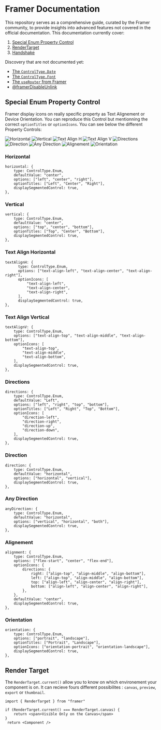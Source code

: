 # Framer Documentation

This repository serves as a comprehensive guide, curated by the Framer community, to provide insights into advanced features not covered in the official documentation. This documentation currently cover:

1. [Special Enum Property Control](#special-enum-property-control)
2. [RenderTarget](#render-target)
3. [Handshake](https://site-dsmwifrws-framer-app.vercel.app/developers/guides/handshake/)

Discovery that are not documented yet:

- [The `ControlType.Date`](https://www.framer.community/c/bugs/controltype-date-is-undocumented)
- [The `ControlType.Font`](https://www.framer.community/c/developers/code-component-with-text-control)
- [The `useRouter` from Framer](https://www.framer.community/c/developers/access-a-page-through-a-code-component#comment_wrapper_27167230)
- [@framerDisableUnlink](https://www.framer.community/c/developers/about-code-component)


## Special Enum Property Control

Framer display icons on really specific property as Text Alignement or Device Orientation. You can reproduce this Control but mentionning the correct `optionTitles` or `optionIcons`. You can see below the different Property Controls:

![Horizontal](https://github.com/VictorienDotNet/Framer-Components-Documentaion/assets/5654077/ef4f30f1-5e54-4798-b473-d2c71c542832)
![Vertical](https://github.com/VictorienDotNet/Framer-Components-Documentaion/assets/5654077/1c4f0dfb-f63c-45ca-beb7-a484982e36f9)
![Text Align H](https://github.com/VictorienDotNet/Framer-Components-Documentaion/assets/5654077/e9a8f11a-82b5-42c5-a799-3e59372e5ef5)
![Text Align V](https://github.com/VictorienDotNet/Framer-Components-Documentaion/assets/5654077/0a96df8d-bf74-40ca-b50e-09217ef24b20)
![Directions](https://github.com/VictorienDotNet/Framer-Components-Documentaion/assets/5654077/93f844ce-2e77-43ee-a579-541a19fe03e0)
![Direction](https://github.com/VictorienDotNet/Framer-Components-Documentaion/assets/5654077/872db1ea-7ea4-4eec-a687-a88bc31691b3)
![Any Direction](https://github.com/VictorienDotNet/Framer-Components-Documentaion/assets/5654077/d70f53d7-fa2c-4e8e-969a-1aa555c3494d)
![Alignement](https://github.com/VictorienDotNet/Framer-Components-Documentaion/assets/5654077/dd8bb795-dd81-4720-b943-be200ef4cce1)
![Orientation](https://github.com/VictorienDotNet/Framer-Components-Documentaion/assets/5654077/d3f29857-80b2-44e3-b021-224718f945fa)

### Horizontal
```
horizontal: {
    type: ControlType.Enum,
    defaultValue: "center",
    options: ["left", "center", "right"],
    optionTitles: ["Left", "Center", "Right"],
    displaySegmentedControl: true,
},
```
### Vertical
```
vertical: {
    type: ControlType.Enum,
    defaultValue: "center",
    options: ["top", "center", "bottom"],
    optionTitles: ["Top", "Center", "Bottom"],
    displaySegmentedControl: true,
},
```
### Text Align Horizontal
```
textAlignH: {
      type: ControlType.Enum,
      options: ["text-align-left", "text-align-center", "text-align-right"],
      optionIcons: [
          "text-align-left",
          "text-align-center",
          "text-align-right",
      ],
      displaySegmentedControl: true,
},
```
### Text Align Vertical
```
textAlignV: {
    type: ControlType.Enum,
    options: ["text-align-top", "text-align-middle", "text-align-bottom"],
    optionIcons: [
        "text-align-top",
        "text-align-middle",
        "text-align-bottom",
    ],
    displaySegmentedControl: true,
},
```
### Directions
```
directions: {
    type: ControlType.Enum,
    defaultValue: "Left",
    options: ["left", "right", "top", "bottom"],
    optionTitles: ["Left", "Right", "Top", "Bottom"],
    optionIcons: [
        "direction-left",
        "direction-right",
        "direction-up",
        "direction-down",
    ],
    displaySegmentedControl: true,
},
```
### Direction
```
direction: {
    type: ControlType.Enum,
    defaultValue: "horizontal",
    options: ["horizontal", "vertical"],
    displaySegmentedControl: true,
},
```
### Any Direction
```
anyDirection: {
    type: ControlType.Enum,
    defaultValue: "horizontal",
    options: ["vertical", "horizontal", "both"],
    displaySegmentedControl: true,
},
```
### Alignement
```
alignment: {
    type: ControlType.Enum,
    options: ["flex-start", "center", "flex-end"],
    optionIcons: {
        directions: {
            right: ["align-top", "align-middle", "align-bottom"],
            left: ["align-top", "align-middle", "align-bottom"],
            top: ["align-left", "align-center", "align-right"],
            bottom: ["align-left", "align-center", "align-right"],
        },
    },
    defaultValue: "center",
    displaySegmentedControl: true,
},
```
### Orientation
```
orientation: {
    type: ControlType.Enum,
    options: ["portrait", "landscape"],
    optionTitles: ["Portrait", "Landscape"],
    optionIcons: ["orientation-portrait", "orientation-landscape"],
    displaySegmentedControl: true,
},
```

## Render Target

The `RenderTarget.current()` allow you to know on which environement your component is on. It can recieve fours different possibilites : `canvas`, `preview`, `export` or `thumbnail`.



```
import { RenderTarget } from "framer"

if (RenderTarget.current() === RenderTarget.canvas) {
    return <span>Visible Only on the Canvas</span>
}
 return <Component />
```



   
